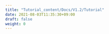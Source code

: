 ```yaml
---
title: "Tutorial_content/Docs/V1.2/Tutorial"
date: 2021-08-03T11:35:30+09:00
draft: false
weight: 0
---
```


